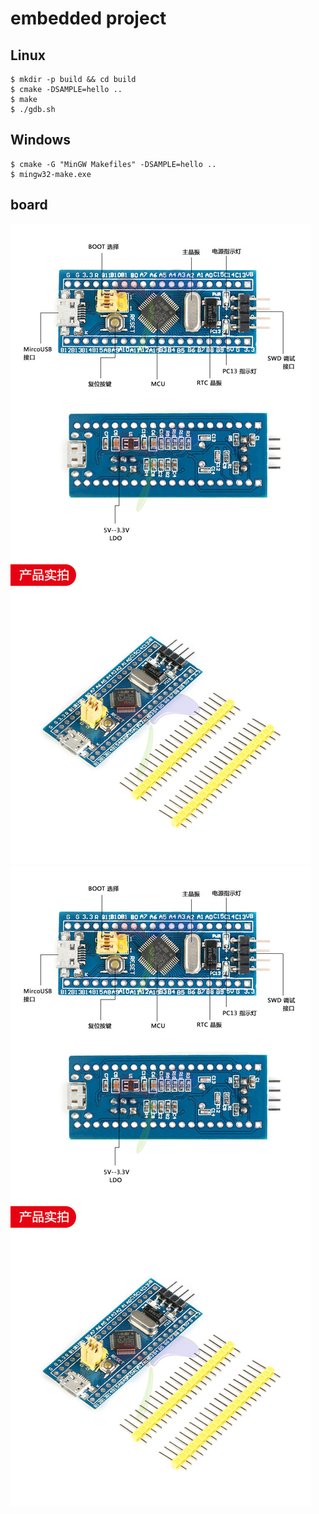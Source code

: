 # embedded project

## Linux

```t
$ mkdir -p build && cd build
$ cmake -DSAMPLE=hello ..
$ make
$ ./gdb.sh
```

## Windows

```t
$ cmake -G "MinGW Makefiles" -DSAMPLE=hello ..
$ mingw32-make.exe
```

## board
![image](https://github.com/xianrenqiu/embedded/blob/master/doc/board/A.jpg)
![image](https://github.com/xianrenqiu/embedded/blob/master/doc/board/B.jpg)